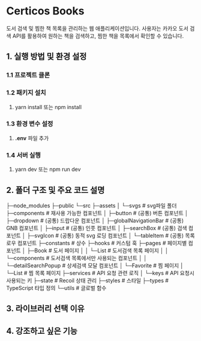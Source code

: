 # Certicos Books

도서 검색 및 찜한 책 목록을 관리하는 웹 애플리케이션입니다. 사용자는 카카오 도서 검색 API를 활용하여 원하는 책을 검색하고, 찜한 책을 목록에서 확인할 수 있습니다.

## 1. 실행 방법 및 환경 설정

### 1.1 프로젝트 클론

### 1.2 패키지 설치

1. yarn install 또는 npm install

### 1.3 환경 변수 설정

1. **.env** 파일 추가

### 1.4 서버 실행

1. yarn dev 또는 npm run dev

## 2. 폴더 구조 및 주요 코드 설명

├─node_modules
├─public
└─src
    ├─assets
    │  └─svgs                                   # svg파일 폴더
    ├─components                                # 재사용 가능한 컴포넌트
    │  ├─button                                 # (공통) 버튼 컴포넌트
    │  ├─dropdown                               # (공통) 드랍다운 컴포넌트
    │  ├─globalNavigationBar                    # (공통) GNB 컴포넌트
    │  ├─input                                  # (공통) 인풋 컴포넌트
    │  ├─searchBox                              # (공통) 검색 컴포넌트
    │  ├─svgIcon                                # (공통) 동적 svg 로딩 컴포넌트
    │  └─tableItem                              # (공통) 목록 로우 컴포넌트
    ├─constants                                 # 상수
    ├─hooks                                     # 커스텀 훅
    ├─pages                                     # 페이지별 컴포넌트
    │  ├─Book                                   # 도서 페이지
    │  │  └─List                                # 도서검색 목록 페이지
    │  │      └─components                      # 도서검색 목록에서만 사용되는 컴포넌트
    │  │          └─detailSearchPopup           # 상세검색 모달 컴포넌트
    │  └─Favorite                               # 찜 페이지
    │      └─List                               # 찜 목록 페이지
    ├─services                                  # API 요청 관련 로직
    │  └─keys                                   # API 요청시 사용되는 키
    ├─state                                     # Recoil 상태 관리
    ├─styles                                    # 스타일
    ├─types                                     # TypeScript 타입 정의
    └─utils                                     # 글로벌 함수


## 3. 라이브러리 선택 이유


## 4. 강조하고 싶은 기능

